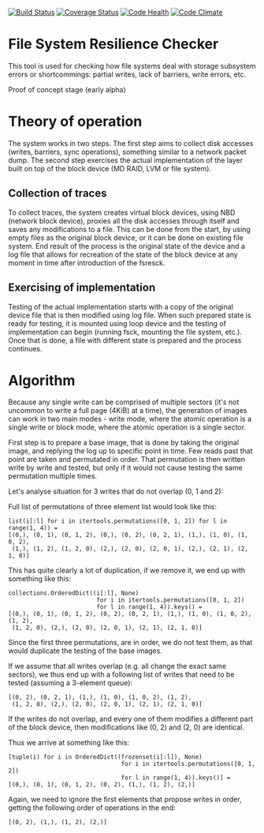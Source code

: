 [![Build Status](https://travis-ci.org/tomato42/fsresck.svg?branch=master)](https://travis-ci.org/tomato42/fsresck)
[![Coverage Status](https://coveralls.io/repos/tomato42/fsresck/badge.svg?branch=master)](https://coveralls.io/r/tomato42/fsresck?branch=master)
[![Code Health](https://landscape.io/github/tomato42/fsresck/master/landscape.svg?style=flat)](https://landscape.io/github/tomato42/fsresck/master)
[![Code Climate](https://codeclimate.com/github/tomato42/fsresck/badges/gpa.svg)](https://codeclimate.com/github/tomato42/fsresck)

File System Resilience Checker
==============================

This tool is used for checking how file systems deal with storage subsystem
errors or shortcommings: partial writes, lack of barriers, write errors, etc.

Proof of concept stage (early alpha)

Theory of operation
===================

The system works in two steps. The first step aims to collect disk accesses
(writes, barriers, sync operations), something similar to a network packet
dump. The second step exercises the actual implementation of the layer built
on top of the block device (MD RAID, LVM or file system).

Collection of traces
--------------------

To collect traces, the system creates virtual block devices, using NBD
(network block device), proxies all the disk accesses through itself and saves
any modifications to a file. This can be done from the start, by using empty
files as the original block device, or it can be done on existing file system.
End result of the process is the original state of the device and a log file
that allows for recreation of the state of the block device at any moment in
time after introduction of the fsresck.

Exercising of implementation
----------------------------

Testing of the actual implementation starts with a copy of the original device
file that is then modified using log file. When such prepared state is ready
for testing, it is mounted using loop device and the testing of implementation
can begin (running fsck, mounting the file system, etc.). Once that is done,
a file with different state is prepared and the process continues.

Algorithm
=========

Because any single write can be comprised of multiple sectors (it's not
uncommon to write a full page (4KiB) at a time), the generation of images can
work in two main modes - write mode, where the atomic operation is a single
write or block mode, where the atomic operation is a single sector.

First step is to prepare a base image, that is done by taking the original
image, and replying the log up to specific point in time. Few reads past that
point are taken and permutated in order. That permutation is then written
write by write and tested, but only if it would not cause testing the same
permutation multiple times.

Let's analyse situation for 3 writes that do not overlap (0, 1 and 2):

Full list of permutations of three element list would look like this:
```
list(i[:l] for i in itertools.permutations([0, 1, 2]) for l in range(1, 4)) =
[(0,), (0, 1), (0, 1, 2), (0,), (0, 2), (0, 2, 1), (1,), (1, 0), (1, 0, 2),
 (1,), (1, 2), (1, 2, 0), (2,), (2, 0), (2, 0, 1), (2,), (2, 1), (2, 1, 0)]
```

This has quite clearly a lot of duplication, if we remove it, we end up with
something like this:
```
collections.OrderedDict((i[:l], None)
                         for i in itertools.permutations([0, 1, 2])
                         for l in range(1, 4)).keys() =
[(0,), (0, 1), (0, 1, 2), (0, 2), (0, 2, 1), (1,), (1, 0), (1, 0, 2), (1, 2),
 (1, 2, 0), (2,), (2, 0), (2, 0, 1), (2, 1), (2, 1, 0)]
```

Since the first three permutations, are in order, we do not test them, as
that would duplicate the testing of the base images.

If we assume that all writes overlap (e.g. all change the exact same sectors),
we thus end up with a following list of writes that need to be tested (assuming
a 3-element queue):
```
[(0, 2), (0, 2, 1), (1,), (1, 0), (1, 0, 2), (1, 2),
 (1, 2, 0), (2,), (2, 0), (2, 0, 1), (2, 1), (2, 1, 0)]
```

If the writes do not overlap, and every one of them modifies a different
part of the block device, then modifications like (0, 2) and (2, 0) are
identical.

Thus we arrive at something like this:
```
[tuple(i) for i in OrderedDict((frozenset(i[:l]), None)
                                for i in itertools.permutations([0, 1, 2])
                                for l in range(1, 4)).keys()] =
[(0,), (0, 1), (0, 1, 2), (0, 2), (1,), (1, 2), (2,)]
```

Again, we need to ignore the first elements that propose writes in order,
getting the following order of operations in the end:
```
[(0, 2), (1,), (1, 2), (2,)]
```
